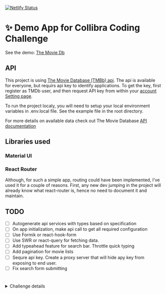 [![Netlify Status](https://api.netlify.com/api/v1/badges/802ab005-3164-478b-a6c9-08130e50170d/deploy-status)](https://app.netlify.com/sites/sleepy-poitras-f1fe38/deploys)

# ✨ Demo App for Collibra Coding Challenge

See the demo: [The Movie Db](https://app.netlify.com/sites/sleepy-poitras-f1fe38/deploys)

## API

This project is using [The Movie Database (TMBb) api](https://www.themoviedb.org/documentation/api).
The api is available for everyone, but requirs api key to identify applications. To get the key, first register as TMDb user, and then request API key from within your [account Setting page](https://www.themoviedb.org/settings/api).

To run the project localy, you will need to setup your local environment variables in .env.local file. See the example file in the root directory.

For more details on available data check out The Movie Database [API documentation](https://developers.themoviedb.org/3/)

## Libraries used

### Material UI

### React Router

Although, for such a simple app, routing could have been implemented, I've used it for a couple of reasons. First, any new dev jumping in the project will already know what react-router is, hence no need to document it and maintain.

## TODO

- [ ] Autogenerate api services with types based on specification
- [ ] On app initialization, make api call to get all required configuration
- [ ] Use Formik or react-hook-form
- [ ] Use SWR or react-query for fetching data.
- [ ] Add typeahead feature for search bar. Throttle quick typing
- [ ] Add pagination for movie lists
- [ ] Sequre api key. Create a proxy server that will hide apy key from exposing to end user.
- [ ] Fix search form submitting

#

<details>
    <summary>Challenge details</summary>

## Intro

This challenge will help us evaluate your coding style and how you structure your projects.

What do we expect from you:

- Develop simple and well-designed components
- Clean and modern look
- Provide a good experience for developers jumping in your project

## The challenge

Choose a public API and develop an app with it.

- [Public GraphQl APIs](https://github.com/APIs-guru/graphql-apis)
- [Public JSON](https://github.com/public-apis/public-apis)
- [REQ | RES](https://reqres.in/)

## Requirements

- Must be written in React
- Create one page with a list of items (can be a list or table)
- Create a detailed view of an item (can be a page, modal, ...)
- Create an add/edit form (it should display an error toast when submitting)
- Create a delete button (it should display an error toast when submitting)

## Extras

- Document the project
- Use Typescript
- Create tests with jest
- Be creative and implement a new feature
- You can use a GraphQl client (Relay, Apollo,...)

## Tips

- Try to use libraries you are already familiar with
- Before choosing the API, check if you can all the information you want from it
- You can use a boilerplate for your project
  - create-react-app
  - create-react-app with typescript
- You can use a UI framework to make your app look cool
  - Office UI Fabric
  - Material UI
- Documentation
  - How to run the project
  - Things you want to improve in your project
  - Explain the technology and libraries used

</details>

